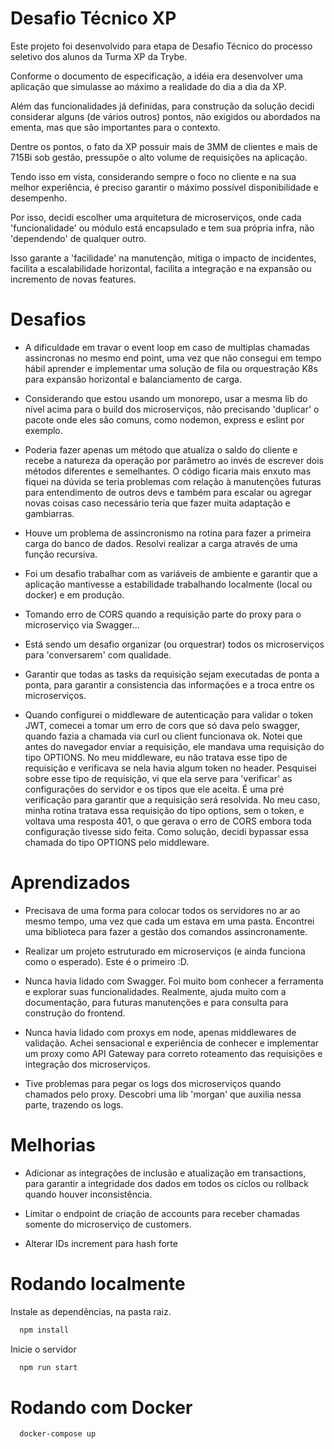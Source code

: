 
# Desafio Técnico XP

Este projeto foi desenvolvido para etapa de Desafio Técnico do processo seletivo dos alunos da Turma XP da Trybe.

Conforme o documento de especificação, a idéia era desenvolver uma aplicação que simulasse
ao máximo a realidade do dia a dia da XP.

Além das funcionalidades já definidas, para construção da solução decidi considerar alguns (de vários outros) pontos,
não exigidos ou abordados na ementa, mas que são importantes para o contexto.

Dentre os pontos, o fato da XP possuir mais de 3MM de clientes e mais de 715Bi sob gestão, pressupõe o alto volume
de requisições na aplicação.

Tendo isso em vista, considerando sempre o foco no cliente e na sua melhor experiência, é preciso garantir
o máximo possível disponibilidade e desempenho.

Por isso, decidi escolher uma arquitetura de microserviços, onde cada 'funcionalidade' ou módulo está encapsulado
e tem sua própria infra, não 'dependendo' de qualquer outro.

Isso garante a 'facilidade' na manutenção, mitiga o impacto de incidentes, facilita a escalabilidade horizontal,
facilita a integração e na expansão ou incremento de novas features.

# Desafios

- A dificuldade em travar o event loop em caso de multiplas chamadas assincronas
no mesmo end point, uma vez que não consegui em tempo hábil aprender e implementar uma solução de fila
ou orquestração K8s para expansão horizontal e balanciamento de carga.

- Considerando que estou usando um monorepo, usar a mesma lib do nível acima para o build dos microserviços, não precisando 'duplicar' o pacote
onde eles são comuns, como nodemon, express e eslint por exemplo.

- Poderia fazer apenas um método que atualiza o saldo do cliente e recebe a natureza da operação por parâmetro ao invés de escrever dois métodos diferentes e semelhantes. O código ficaria mais enxuto mas fiquei na dúvida se teria problemas com relação à manutenções futuras para entendimento de outros devs e também para escalar ou agregar novas coisas caso necessário teria que fazer muita adaptação e gambiarras.

- Houve um problema de assincronismo na rotina para fazer a primeira carga do banco de dados. Resolvi realizar a carga através de uma função recursiva.

- Foi um desafio trabalhar com as variáveis de ambiente e garantir que a aplicação mantivesse a estabilidade trabalhando localmente (local ou docker) e em produção.

- Tomando erro de CORS quando a requisição parte do proxy para o microserviço via Swagger...

- Está sendo um desafio organizar (ou orquestrar) todos os microserviços para 'conversarem' com qualidade.

- Garantir que todas as tasks da requisição sejam executadas de ponta a ponta, para garantir a consistencia das informações e a troca entre os microserviços.

- Quando configurei o middleware de autenticação para validar o token JWT, comecei a tomar um erro de cors que só dava pelo swagger, quando fazia a chamada via curl ou client funcionava ok. Notei que antes do navegador enviar a requisição, ele mandava uma requisição do tipo OPTIONS. No meu middleware, eu não tratava esse tipo de requisição e verificava se nela havia algum token no header. Pesquisei sobre esse tipo de requisição, vi que ela serve para 'verificar' as configurações do servidor e os tipos que ele aceita. É uma pré verificação para garantir que a requisição será resolvida. No meu caso, minha rotina tratava essa requisição do tipo options, sem o token, e voltava uma resposta 401, o que gerava o erro de CORS embora toda configuração tivesse sido feita. Como solução, decidi bypassar essa chamada do tipo OPTIONS pelo middleware.

# Aprendizados

- Precisava de uma forma para colocar todos os servidores no ar ao mesmo tempo, 
uma vez que cada um estava em uma pasta. Encontrei uma biblioteca para fazer a gestão
dos comandos assincronamente.

- Realizar um projeto estruturado em microserviços (e ainda funciona como o esperado). Este é o primeiro :D.

- Nunca havia lidado com Swagger. Foi muito bom conhecer a ferramenta e explorar suas funcionalidades. Realmente, ajuda muito com a documentação, para futuras manutenções e para consulta para construção do frontend.

- Nunca havia lidado com proxys em node, apenas middlewares de validação. Achei sensacional e experiência de conhecer e implementar um proxy como API Gateway para correto roteamento das requisições e integração dos microserviços.

- Tive problemas para pegar os logs dos microserviços quando chamados pelo proxy. Descobri uma lib 'morgan' que auxilia nessa parte, trazendo os logs.

# Melhorias

- Adicionar as integrações de inclusão e atualização em transactions, para garantir a integridade dos dados em todos os ciclos ou rollback quando houver inconsistência.

- Limitar o endpoint de criação de accounts para receber chamadas somente do microserviço de customers.

- Alterar IDs increment para hash forte

# Rodando localmente

Instale as dependências, na pasta raiz.
```bash
  npm install
```

Inicie o servidor
```bash
  npm run start
```

# Rodando com Docker


```bash
  docker-compose up
```